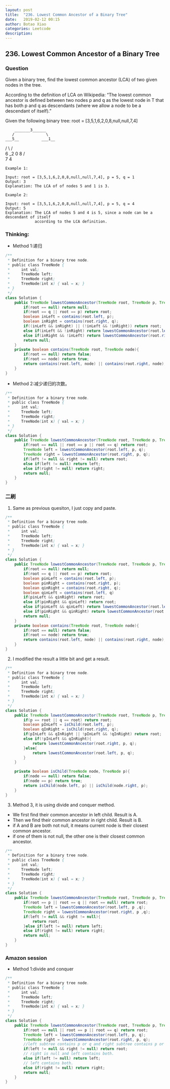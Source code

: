 ```yaml
---
layout: post
title:  "236. Lowest Common Ancestor of a Binary Tree"
date:   2019-02-12 00:15
author: Botao Xiao
categories: Leetcode
description:
---
```

## 236. Lowest Common Ancestor of a Binary Tree

### Question
Given a binary tree, find the lowest common ancestor (LCA) of two given nodes in the tree.

According to the definition of LCA on Wikipedia: “The lowest common ancestor is defined between two nodes p and q as the lowest node in T that has both p and q as descendants (where we allow a node to be a descendant of itself).”

Given the following binary tree:  root = [3,5,1,6,2,0,8,null,null,7,4]

        _______3______
       /              \
    ___5__          ___1__
   /      \        /      \
   6      _2       0       8
         /  \
         7   4

```
Example 1:

Input: root = [3,5,1,6,2,0,8,null,null,7,4], p = 5, q = 1
Output: 3
Explanation: The LCA of of nodes 5 and 1 is 3.

Example 2:

Input: root = [3,5,1,6,2,0,8,null,null,7,4], p = 5, q = 4
Output: 5
Explanation: The LCA of nodes 5 and 4 is 5, since a node can be a descendant of itself
             according to the LCA definition.
```

### Thinking:
* Method 1:递归

```Java
/**
 * Definition for a binary tree node.
 * public class TreeNode {
 *     int val;
 *     TreeNode left;
 *     TreeNode right;
 *     TreeNode(int x) { val = x; }
 * }
 */
class Solution {
    public TreeNode lowestCommonAncestor(TreeNode root, TreeNode p, TreeNode q) {
        if(root == null) return null;
        if(root == q || root == p) return root;
        boolean inLeft = contains(root.left, p);
        boolean inRight = contains(root.right, q);
        if((inLeft && inRight) || (!inLeft && !inRight)) return root;
        else if(inLeft && !inRight) return lowestCommonAncestor(root.left, p, q);
        else if(inRight && !inLeft) return lowestCommonAncestor(root.right, p, q);
        return null;
    }
    private boolean contains(TreeNode root, TreeNode node){
        if(root == null) return false;
        if(root == node) return true;
        return contains(root.left, node) || contains(root.right, node);
    }
}
```

* Method 2:减少递归的次数。

```Java
/**
 * Definition for a binary tree node.
 * public class TreeNode {
 *     int val;
 *     TreeNode left;
 *     TreeNode right;
 *     TreeNode(int x) { val = x; }
 * }
 */
class Solution {
    public TreeNode lowestCommonAncestor(TreeNode root, TreeNode p, TreeNode q) {
        if(root == null || root == p || root == q) return root;
        TreeNode left = lowestCommonAncestor(root.left, p, q);
        TreeNode right = lowestCommonAncestor(root.right, p, q);
        if(left != null && right != null) return root;
        else if(left != null) return left;
        else if(right != null) return right;
        return null;
    }
}
```

### 二刷
1. Same as previous quesiton, I just copy and paste.
```Java
/**
 * Definition for a binary tree node.
 * public class TreeNode {
 *     int val;
 *     TreeNode left;
 *     TreeNode right;
 *     TreeNode(int x) { val = x; }
 * }
 */
class Solution {
    public TreeNode lowestCommonAncestor(TreeNode root, TreeNode p, TreeNode q) {
        if(root == null) return null;
        if(root == q || root == p) return root;
        boolean pinLeft = contains(root.left, p);
        boolean pinRight = contains(root.right, p);
        boolean qinRight = contains(root.right, q);
        boolean qinLeft = contains(root.left, q)
        if(pinLeft && qinRight) return root;
        else if(pinRight && qinLeft) return root;
        else if(pinLeft && qinLeft) return lowestCommonAncestor(root.left, p, q);
        else if(pinRight && qinRight) return lowestCommonAncestor(root.right, p, q);
        return null;
    }
    private boolean contains(TreeNode root, TreeNode node){
        if(root == null) return false;
        if(root == node) return true;
        return contains(root.left, node) || contains(root.right, node);
    }
}
```

2. I modified the result a little bit and get a result.
```Java
/**
 * Definition for a binary tree node.
 * public class TreeNode {
 *     int val;
 *     TreeNode left;
 *     TreeNode right;
 *     TreeNode(int x) { val = x; }
 * }
 */
class Solution {
    public TreeNode lowestCommonAncestor(TreeNode root, TreeNode p, TreeNode q) {
        if(p == root || q == root) return root;
        boolean pInLeft = isChild(root.left, p);
        boolean qInRight = isChild(root.right, q);
        if(pInLeft && qInRight || !pInLeft && !qInRight) return root;
        else if(!pInLeft && qInRight){
            return lowestCommonAncestor(root.right, p, q);
        }else{
            return lowestCommonAncestor(root.left, p, q);
        }
    }

    private boolean isChild(TreeNode node, TreeNode p){
        if(node == null) return false;
        if(node == p) return true;
        return isChild(node.left, p) || isChild(node.right, p);
    }
}
```

3. Method 3, it is using divide and conquer method.
  * We first find their common ancestor in left child. Result is A.
  * Then we find their common ancestor in right child. Result is B.
  * if A and B are both not null, it means current node is their closest common ancestor.
  * if one of them is not null, the other one is their closest common ancestor.
```Java
/**
 * Definition for a binary tree node.
 * public class TreeNode {
 *     int val;
 *     TreeNode left;
 *     TreeNode right;
 *     TreeNode(int x) { val = x; }
 * }
 */
class Solution {
    public TreeNode lowestCommonAncestor(TreeNode root, TreeNode p, TreeNode q) {
        if(root == p || root == q || root == null) return root;
        TreeNode left = lowestCommonAncestor(root.left, p ,q);
        TreeNode right = lowestCommonAncestor(root.right, p ,q);
        if(left != null && right != null){
            return root;
        }else if(left != null) return left;
        else if(right != null) return right;
        return null;
    }
}
```

### Amazon session
* Method 1:divide and conquer
```Java
/**
 * Definition for a binary tree node.
 * public class TreeNode {
 *     int val;
 *     TreeNode left;
 *     TreeNode right;
 *     TreeNode(int x) { val = x; }
 * }
 */
class Solution {
    public TreeNode lowestCommonAncestor(TreeNode root, TreeNode p, TreeNode q) {        
        if(root == null || root == p || root == q) return root;
        TreeNode left = lowestCommonAncestor(root.left, p, q);
        TreeNode right = lowestCommonAncestor(root.right, p, q);
        //left subtree contains p or q and right subtree contains p or q
        if(left != null && right != null) return root;
        // right is null and left contains both.
        else if(left != null) return left;
        // left contains both.
        else if(right != null) return right;
        return null;
    }
}
```